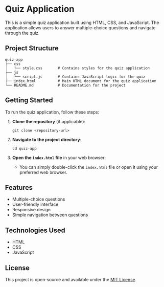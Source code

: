# Quiz Application

This is a simple quiz application built using HTML, CSS, and JavaScript. The application allows users to answer multiple-choice questions and navigate through the quiz.

## Project Structure

```
quiz-app
├── css
│   └── style.css       # Contains styles for the quiz application
├── js
│   └── script.js       # Contains JavaScript logic for the quiz
├── index.html          # Main HTML document for the quiz application
└── README.md           # Documentation for the project
```

## Getting Started

To run the quiz application, follow these steps:

1. **Clone the repository** (if applicable):
   ```
   git clone <repository-url>
   ```

2. **Navigate to the project directory**:
   ```
   cd quiz-app
   ```

3. **Open the `index.html` file** in your web browser:
   - You can simply double-click the `index.html` file or open it using your preferred web browser.

## Features

- Multiple-choice questions
- User-friendly interface
- Responsive design
- Simple navigation between questions

## Technologies Used

- HTML
- CSS
- JavaScript

## License

This project is open-source and available under the [MIT License](LICENSE).